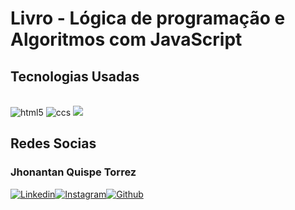 # Livro - Lógica de programação e Algoritmos com JavaScript
## Tecnologias Usadas

<div style="display: inline_block"><br>
    <img aling="center" alt="html5" src="https://img.shields.io/badge/HTML5-E34F26?style=for-the-badge&logo=html5&logoColor=white"/>
    <img aling="center" alt="ccs" src="https://img.shields.io/badge/CSS3-1572B6?style=for-the-badge&logo=css3&logoColor=white"/>
    <img aling="center" src="https://img.shields.io/badge/JavaScript-323330?style=for-the-badge&logo=javascript&logoColor=F7DF1E"/>
</div>

## Redes Socias
### Jhonantan Quispe Torrez
[![Linkedin](https://img.shields.io/badge/LinkedIn-0077B5?style=for-the-badge&logo=linkedin&logoColor=white
)](https://www.linkedin.com/in/jhonatan-quispe-torrez-360b60198/)[![Instagram](https://img.shields.io/badge/Instagram-E4405F?style=for-the-badge&logo=instagram&logoColor=white)](https://www.instagram.com/)[![Github](https://img.shields.io/badge/GitHub-100000?style=for-the-badge&logo=github&logoColor=white)](https://github.com/JhowQT)

